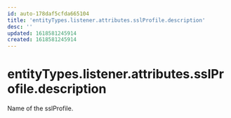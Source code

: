 ```yaml
---
id: auto-178daf5cfda665104
title: 'entityTypes.listener.attributes.sslProfile.description'
desc: ''
updated: 1618581245914
created: 1618581245914
---
```

# entityTypes.listener.attributes.sslProfile.description

Name of the sslProfile.
